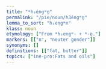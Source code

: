 ```yaml
---
title: "*h₃éngʷn̥"
permalink: "/pie/noun/h3éngʷn̥"
lemma_to_sort: "h₃engʷn"
klass: noun
etymology: ["From *h₃engʷ- +‎ *-n̥."]
markers: [["n", "neuter gender"]]
synonyms: []
definitions: [["fat, butter"]]
topics: ["ine-pro:Fats and oils"]
---
```


